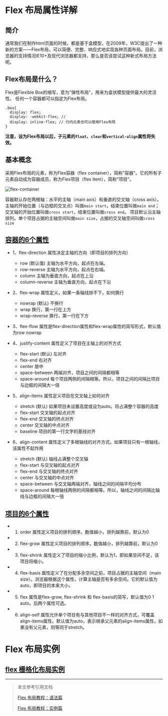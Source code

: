 
# Flex 布局属性详解

## 简介

通常我们在制作html页面的时候，都是基于盒模型，在2009年，W3C提出了一种新的方案——Flex布局，可以简便、完整、响应式地实现各种页面布局。目前，浏览器的支持情况IE10+及现代浏览器都支持，那么是否该尝试这种新式布局方法呢。

## Flex布局是什么？

Flex是Flexible Box的缩写，意为"弹性布局"，用来为盒状模型提供最大的灵活性。
任何一个容器都可以指定为Flex布局。

```
.box{
  display: flex;
  display: -webkit-flex; // 
  display: inline-flex; // 行内元素也可以使用Flex布局
}
```
**注意，设为Flex布局以后，子元素的`float`、`clear`和`vertical-align`属性将失效。**


## 基本概念

采用Flex布局的元素，称为Flex容器（flex container），简称"容器"。它的所有子元素自动成为容器成员，称为Flex项目（flex item），简称"项目"。

![flex-container](http://og8z552x2.bkt.clouddn.com/flex-container.png)

容器默认存在两根轴：水平的主轴（main axis）和垂直的交叉轴（cross axis）。主轴的开始位置（与边框的交叉点）叫做`main start`，结束位置叫做`main end`；交叉轴的开始位置叫做`cross start`，结束位置叫做`cross end`。
项目默认沿主轴排列。单个项目占据的主轴空间叫做`main size`，占据的交叉轴空间叫做`cross size`


## [容器的6个属性](https://workflowy.com/s/Ceay.AN3QiSR6pK)

- 1、flex-direction 属性决定主轴的方向（即项目的排列方向）

	* row (默认值) 主轴为水平方向，起点在左端。
	* row-reverse 主轴为水平方向，起点在右端。
	* column 主轴为垂直方向，起点在上沿
	* column-reverse 主轴为垂直方向，起点在下沿
	
- 2、flex-wrap 属性定义，如果一条轴线排不下，如何换行

	* nowrap (默认) 不换行
	* wrap 换行，第一行在上方
	* wrap-reverse 换行，第一行在下方
	
-  3、flex-flow 属性是flex-direction属性和flex-wrap属性的简写形式，默认值为row nowrap

- 4、justify-content 属性定义了项目在主轴上的对齐方式

	* flex-start  (默认) 左对齐
	* flex-end 右对齐
	* center 居中
	* space-between 两端对齐，项目之间的间隔都相等
	* space-around 每个项目两侧的间隔相等。所以，项目之间的间隔比项目与边框的间隔大一倍
	
- 5、align-items 属性定义项目在交叉轴上如何对齐

	* stretch  (默认) 如果项目未设置高度或设为auto，将占满整个容器的高度
	* flex-start 交叉轴的起点对齐
	* flex-end 交叉轴的终点对齐
	* center 交叉轴的中点对齐
	* baseline 项目的第一行文字的基线对齐
	
- 6、align-content 属性定义了多根轴线的对齐方式。如果项目只有一根轴线，该属性不起作用

	* stretch  (默认) 轴线占满整个交叉轴
	* flex-start 与交叉轴的起点对齐
	* flex-end 与交叉轴的终点对齐
	* center 与交叉轴的中点对齐
	* space-between 与交叉轴两端对齐，轴线之间的间隔平均分布
	* space-around 每根轴线两侧的间隔都相等。所以，轴线之间的间隔比轴线与边框的间隔大一倍
	

## [项目的6个属性](https://workflowy.com/s/Ceay.AN3QiSR6pK)

- 1. order 属性定义项目的排列顺序。数值越小，排列越靠前，默认为0
- 2. flex-grow 属性定义项目的排列顺序。数值越小，排列越靠前，默认为0
- 3. flex-shrink 属性定义了项目的缩小比例，默认为1，即如果空间不足，该项目将缩小。
- 4. flex-basis 属性定义了在分配多余空间之前，项目占据的主轴空间（main size）。浏览器根据这个属性，计算主轴是否有多余空间。它的默认值为auto，即项目的本来大小。
- 5. flex 属性是flex-grow, flex-shrink 和 flex-basis的简写，默认值为0 1 auto。后两个属性可选。
- 6. align-self 属性允许单个项目有与其他项目不一样的对齐方式，可覆盖align-items属性。默认值为auto，表示继承父元素的align-items属性，如果没有父元素，则等同于stretch。


# Flex 布局实例

## [flex 栅格化布局实例]()


----

>本文参考引用文档
>
> [Flex 布局教程：语法篇](http://www.ruanyifeng.com/blog/2015/07/flex-grammar.html)
> 
> [Flex 布局教程：实例篇](http://www.ruanyifeng.com/blog/2015/07/flex-examples.html)